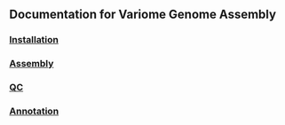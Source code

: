 ## Documentation for Variome Genome Assembly

### [Installation](Installation.md)
### [Assembly](Assembly.md)
### [QC](QC.md)
### [Annotation](Annotation.md)
